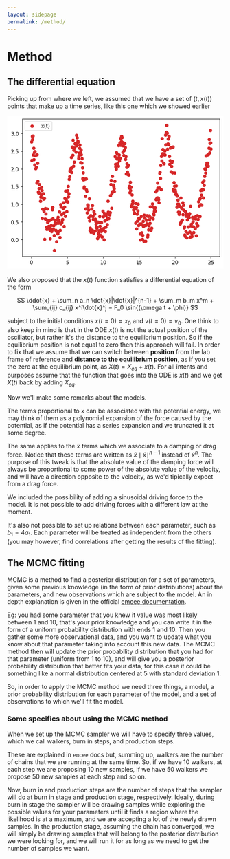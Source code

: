```yaml
---
layout: sidepage
permalink: /method/
---
```


# Method

## The differential equation

Picking up from where we left, we assumed that we have a set of $(t,x(t))$ points that make up a time series, like this one which we showed earlier

<img src="https://raw.githubusercontent.com/tsaopy/tsaopy.github.io/main/assets/ex_timeseries.png" width="700">

We also proposed that the $x(t)$ function satisfies a differential equation of the form

$$ \ddot{x} + \sum_n a_n \dot{x}|\dot{x}|^{n-1} + \sum_m b_m x^m + \sum_{ij} c_{ij} x^i\dot{x}^j = F_0 \sin{(\omega t + \phi)} $$

subject to the initial conditions $x(t=0)=x_0$ and $v(t=0)=v_0$. One think to also keep in mind is that in the ODE $x(t)$ is not the actual position of the oscillator, but rather it's the distance to the equilibrium position. So if the equilibrium position is not equal to zero then this approach will fail. In order to fix that we assume that we can switch between **position** from the lab frame of reference and **distance to the equilibrium position**, as if you set the zero at the equilibrium point, as $X(t) = X_{eq} + x(t)$. For all intents and purposes assume that the function that goes into the ODE is $x(t)$ and we get $X(t)$ back by adding $X_{eq}$.

Now we'll make some remarks about the models.

The terms proportional to $x$ can be associated with the potential energy, we may think of them as a polynomial expansion of the force caused by the potential, as if the potential has a series expansion and we truncated it at some degree.

The same applies to the $\dot{x}$ terms which we associate to a damping or drag force. Notice that these terms are written as $\dot{x}\mid\dot{x}\mid ^{n-1}$ instead of $\dot{x}^n$. The purpose of this tweak is that the absolute value of the damping force will always be proportional to some power of the absolute value of the velocity, and will have a direction opposite to the velocity, as we'd tipically expect from a drag force. 

We included the possibility of adding a sinusoidal driving force to the model. It is not possible to add driving forces with a different law at the moment. 

It's also not possible to set up relations between each parameter, such as $b_1 = 4 a_1$. Each parameter will be treated as independent from the others (you may however, find correlations after getting the results of the fitting). 


## The MCMC fitting

MCMC is a method to find a posterior distribution for a set of parameters, given some previous knowledge (in the form of prior distributions) about the parameters, and new observations which are subject to the model. An in depth explanation is given in the official [emcee documentation](https://emcee.readthedocs.io/en/stable/tutorials/line/).

Eg: you had some parameter that you knew it value was most likely between 1 and 10, that's your prior knowledge and you can write it in the form of a uniform probability distribution with ends 1 and 10. Then you gather some more observational data, and you want to update what you know about that parameter taking into account this new data. The MCMC method then will update the prior probability distribution that you had for that parameter (uniform from 1 to 10), and will give you a posterior probability distribution that better fits your data, for this case it could be something like a normal distribution centered at 5 with standard deviation 1. 

So, in order to apply the MCMC method we need three things, a model, a prior probability distribution for each parameter of the model, and a set of observations to which we'll fit the model. 

### Some specifics about using the MCMC method

When we set up the MCMC sampler we will have to specify three values, which we call walkers, burn in steps, and production steps.

These are explained in `emcee` docs but, summing up, walkers are the number of chains that we are running at the same time. So, if we have 10 walkers, at each step we are proposing 10 new samples, if we have 50 walkers we propose 50 new samples at each step and so on. 

Now, burn in and production steps are the number of steps that the sampler will do at burn in stage and production stage, respectively. Ideally, during burn in stage the sampler will be drawing samples while exploring the possible values for your parameters until it finds a region where the likelihood is at a maximum, and we are accepting a lot of the newly drawn samples. In the production stage, assuming the chain has converged, we will simply be drawing samples that will belong to the posterior distribution we were looking for, and we will run it for as long as we need to get the number of samples we want. 
